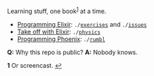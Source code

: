 Learning stuff, one book<sup id="a1">[1](#f1)</sup> at a time.

- [Programming Elixir](https://pragprog.com/book/elixir13/programming-elixir-1-3): `./`[`exercises`](https://github.com/stenowtf/learning-and-stuff/tree/master/exercises) and `./`[`issues`](https://github.com/stenowtf/learning-and-stuff/tree/master/issues)
- [Take off with Elixir](https://bigmachine.io/products/take-off-with-elixir/): `./`[`physics`](https://github.com/stenowtf/learning-and-stuff/tree/master/physics)
- [Programming Phoenix](https://pragprog.com/book/phoenix/programming-phoenix): `./`[`rumbl`](https://github.com/stenowtf/learning-and-stuff/tree/master/rumbl)

**Q:** Why this repo is public? **A:** Nobody knows.

<b id="f1">1</b> Or screencast. [↩](#a1)
